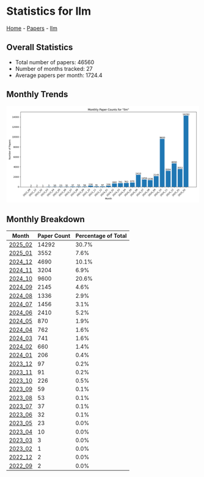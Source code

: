 # Statistics for llm

[Home](https://lixin97.github.io/arXivRadar) - [Papers](https://lixin97.github.io/arXivRadar/papers) - [llm](https://lixin97.github.io/arXivRadar/papers/llm)

## Overall Statistics

- Total number of papers: 46560
- Number of months tracked: 27
- Average papers per month: 1724.4

## Monthly Trends

![Monthly Paper Counts](monthly_stats.png)

## Monthly Breakdown

| Month | Paper Count | Percentage of Total |
| --- | --- | --- |
| [2025_02](./2025_02/papers_1.md) | 14292 | 30.7% |
| [2025_01](./2025_01/papers_1.md) | 3552 | 7.6% |
| [2024_12](./2024_12/papers_1.md) | 4690 | 10.1% |
| [2024_11](./2024_11/papers_1.md) | 3204 | 6.9% |
| [2024_10](./2024_10/papers_1.md) | 9600 | 20.6% |
| [2024_09](./2024_09/papers_1.md) | 2145 | 4.6% |
| [2024_08](./2024_08/papers_1.md) | 1336 | 2.9% |
| [2024_07](./2024_07/papers_1.md) | 1456 | 3.1% |
| [2024_06](./2024_06/papers_1.md) | 2410 | 5.2% |
| [2024_05](./2024_05/papers_1.md) | 870 | 1.9% |
| [2024_04](./2024_04/papers_1.md) | 762 | 1.6% |
| [2024_03](./2024_03/papers_1.md) | 741 | 1.6% |
| [2024_02](./2024_02/papers_1.md) | 660 | 1.4% |
| [2024_01](./2024_01/papers_1.md) | 206 | 0.4% |
| [2023_12](./2023_12/papers_1.md) | 97 | 0.2% |
| [2023_11](./2023_11/papers_1.md) | 91 | 0.2% |
| [2023_10](./2023_10/papers_1.md) | 226 | 0.5% |
| [2023_09](./2023_09/papers_1.md) | 59 | 0.1% |
| [2023_08](./2023_08/papers_1.md) | 53 | 0.1% |
| [2023_07](./2023_07/papers_1.md) | 37 | 0.1% |
| [2023_06](./2023_06/papers_1.md) | 32 | 0.1% |
| [2023_05](./2023_05/papers_1.md) | 23 | 0.0% |
| [2023_04](./2023_04/papers_1.md) | 10 | 0.0% |
| [2023_03](./2023_03/papers_1.md) | 3 | 0.0% |
| [2023_02](./2023_02/papers_1.md) | 1 | 0.0% |
| [2022_12](./2022_12/papers_1.md) | 2 | 0.0% |
| [2022_09](./2022_09/papers_1.md) | 2 | 0.0% |
